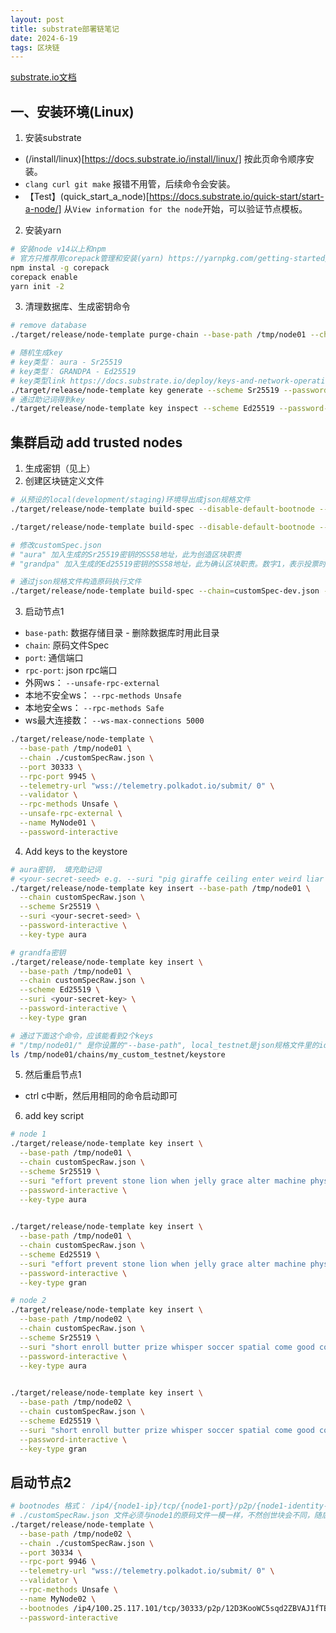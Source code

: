 ```yaml
---
layout: post
title: substrate部署链笔记
date: 2024-6-19
tags: 区块链
---
```

[substrate.io文档](https://docs.substrate.io/)

## 一、安装环境(Linux)
1. 安装substrate
- (/install/linux)[https://docs.substrate.io/install/linux/] 按此页命令顺序安装。
- `clang curl git make` 报错不用管，后续命令会安装。
- 【Test】(quick_start_a_node)[https://docs.substrate.io/quick-start/start-a-node/] 从`View information for the node`开始，可以验证节点模板。

2. 安装yarn
```BASH
# 安装node v14以上和npm
# 官方只推荐用corepack管理和安装(yarn) https://yarnpkg.com/getting-started/install
npm instal -g corepack
corepack enable
yarn init -2
```

3. 清理数据库、生成密钥命令
```bash
# remove database
./target/release/node-template purge-chain --base-path /tmp/node01 --chain customSpecRaw.json

# 随机生成key
# key类型： aura - Sr25519    
# key类型： GRANDPA - Ed25519
# key类型link https://docs.substrate.io/deploy/keys-and-network-operations/
./target/release/node-template key generate --scheme Sr25519 --password-interactive
# 通过助记词得到key
./target/release/node-template key inspect --scheme Ed25519 --password-interactive "code1 code2 ... coden"

```

## 集群启动 add trusted nodes
1. 生成密钥（见上）
2. 创建区块链定义文件
```bash
# 从预设的local(development/staging)环境导出成json规格文件
./target/release/node-template build-spec --disable-default-bootnode --chain local > customSpec.json

./target/release/node-template build-spec --disable-default-bootnode --chain dev > customSpec-dev.json

# 修改customSpec.json
# "aura" 加入生成的Sr25519密钥的SS58地址，此为创造区块职责
# "grandpa" 加入生成的Ed25519密钥的SS58地址，此为确认区块职责。数字1，表示投票时节点的权重是1。

# 通过json规格文件构造原码执行文件
./target/release/node-template build-spec --chain=customSpec-dev.json --raw --disable-default-bootnode > customSpecRaw-dev.json
```

3. 启动节点1
- `base-path`:  数据存储目录 - 删除数据库时用此目录
- `chain`: 原码文件Spec
- `port`: 通信端口
- `rpc-port`: json rpc端口
- 外网ws： `--unsafe-rpc-external`
- 本地不安全ws： `--rpc-methods Unsafe`
- 本地安全ws： `--rpc-methods Safe`
- ws最大连接数： `--ws-max-connections 5000`

```bash
./target/release/node-template \
  --base-path /tmp/node01 \
  --chain ./customSpecRaw.json \
  --port 30333 \
  --rpc-port 9945 \
  --telemetry-url "wss://telemetry.polkadot.io/submit/ 0" \
  --validator \
  --rpc-methods Unsafe \
  --unsafe-rpc-external \
  --name MyNode01 \
  --password-interactive
```

4. Add keys to the keystore
```bash
# aura密钥， 填充助记词
# <your-secret-seed> e.g. --suri "pig giraffe ceiling enter weird liar orange decline behind total despair fly"
./target/release/node-template key insert --base-path /tmp/node01 \
  --chain customSpecRaw.json \
  --scheme Sr25519 \
  --suri <your-secret-seed> \
  --password-interactive \
  --key-type aura

# grandfa密钥
./target/release/node-template key insert \
  --base-path /tmp/node01 \
  --chain customSpecRaw.json \
  --scheme Ed25519 \
  --suri <your-secret-key> \
  --password-interactive \
  --key-type gran

# 通过下面这个命令，应该能看到2个keys
# "/tmp/node01/" 是你设置的"--base-path", local_testnet是json规格文件里的id
ls /tmp/node01/chains/my_custom_testnet/keystore
```

5. 然后重启节点1 
- ctrl c中断，然后用相同的命令启动即可

6. add key script
```bash
# node 1
./target/release/node-template key insert \
  --base-path /tmp/node01 \
  --chain customSpecRaw.json \
  --scheme Sr25519 \
  --suri "effort prevent stone lion when jelly grace alter machine physical better execute" \
  --password-interactive \
  --key-type aura

  
./target/release/node-template key insert \
  --base-path /tmp/node01 \
  --chain customSpecRaw.json \
  --scheme Ed25519 \
  --suri "effort prevent stone lion when jelly grace alter machine physical better execute" \
  --password-interactive \
  --key-type gran

# node 2
./target/release/node-template key insert \
  --base-path /tmp/node02 \
  --chain customSpecRaw.json \
  --scheme Sr25519 \
  --suri "short enroll butter prize whisper soccer spatial come good core wrap sick" \
  --password-interactive \
  --key-type aura

  
./target/release/node-template key insert \
  --base-path /tmp/node02 \
  --chain customSpecRaw.json \
  --scheme Ed25519 \
  --suri "short enroll butter prize whisper soccer spatial come good core wrap sick" \
  --password-interactive \
  --key-type gran
```

## 启动节点2
```bash
# bootnodes 格式： /ip4/{node1-ip}/tcp/{node1-port}/p2p/{node1-identity-print-while-start}
# ./customSpecRaw.json 文件必须与node1的原码文件一模一样，不然创世块会不同，随后加入失败。
./target/release/node-template \
  --base-path /tmp/node02 \
  --chain ./customSpecRaw.json \
  --port 30334 \
  --rpc-port 9946 \
  --telemetry-url "wss://telemetry.polkadot.io/submit/ 0" \
  --validator \
  --rpc-methods Unsafe \
  --name MyNode02 \
  --bootnodes /ip4/100.25.117.101/tcp/30333/p2p/12D3KooWC5sqd2ZBVAJ1fTBmUcmQWhTRHrchiPARgpVhUZuvwtQt \
  --password-interactive
```
